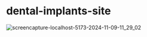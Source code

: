 # dental-implants-site

![screencapture-localhost-5173-2024-11-09-11_29_02](https://github.com/user-attachments/assets/c9257a32-004d-4157-9933-d73c3894607b)
